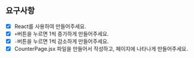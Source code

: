 ## 요구사항

- [x] React를 사용하여 만들어주세요.
- [x] `+`버튼을 누르면 1씩 증가하게 만들어주세요.
- [x] `-`버튼을 누르면 1씩 감소하게 만들어주세요.
- [x] CounterPage.jsx 파일을 만들어서 작성하고, 페이지에 나타나게 만들어주세요.
